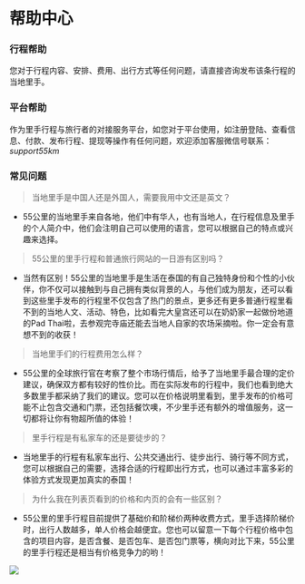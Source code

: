 
# 帮助中心


### 行程帮助

您对于行程内容、安排、费用、出行方式等任何问题，请直接咨询发布该条行程的当地里手。



### 平台帮助

作为里手行程与旅行者的对接服务平台，如您对于平台使用，如注册登陆、查看信息、付款、发布行程、提现等操作有任何问题，欢迎添加客服微信号联系：*support55km*


### 常见问题

> 当地里手是中国人还是外国人，需要我用中文还是英文？

* 55公里的当地里手来自各地，他们中有华人，也有当地人，在行程信息及里手的个人简介中，他们会注明自己可以使用的语言，您可以根据自己的特点或兴趣来选择。


> 55公里的里手行程和普通旅行网站的一日游有区别吗？

* 当然有区别！55公里的当地里手是生活在泰国的有自己独特身份和个性的小伙伴，你不仅可以接触到与自己拥有类似背景的人，与他们成为朋友，还可以看到这些里手发布的行程里不仅包含了热门的景点，更多还有更多普通行程里看不到的当地人文、活动、特色，比如看完大皇宫还可以在奶奶家一起做份地道的Pad Thai啦，去参观完寺庙还能去当地人自家的农场采摘啦。你一定会有意想不到的收获！


> 当地里手们的行程费用怎么样？

* 55公里的全球旅行官在考察了整个市场行情后，给予了当地里手最合理的定价建议，确保双方都有较好的性价比。而在实际发布的行程中，我们也看到绝大多数里手都采纳了我们的建议。您可以在价格说明里看到，里手发布的价格可能不止包含交通和门票，还包括餐饮噢，不少里手还有额外的增值服务，这一切都将让你有物超所值的体验！


> 里手行程是有私家车的还是要徒步的？

* 当地里手的行程有私家车出行、公共交通出行、徒步出行、骑行等不同方式，您可以根据自己的需要，选择合适的行程即出行方式，也可以通过丰富多彩的体验方式发现更加真实的泰国！


> 为什么我在列表页看到的价格和内页的会有一些区别？

* 55公里的里手行程目前提供了基础价和阶梯价两种收费方式，里手选择阶梯价时，出行人数越多，单人价格会越便宜。您也可以留意一下每个行程价格中包含的项目内容，是否含餐、是否包车、是否包门票等，横向对比下来，55公里的里手行程还是相当有价格竞争力的哟！

<div class="wechat_wrap">
  <div class="wechat_wrap_body">
    <img src='http://7xq8kr.com1.z0.glb.clouddn.com/webapi_1486361772_f1wc4_yws6a' />
  </div>
</div>
